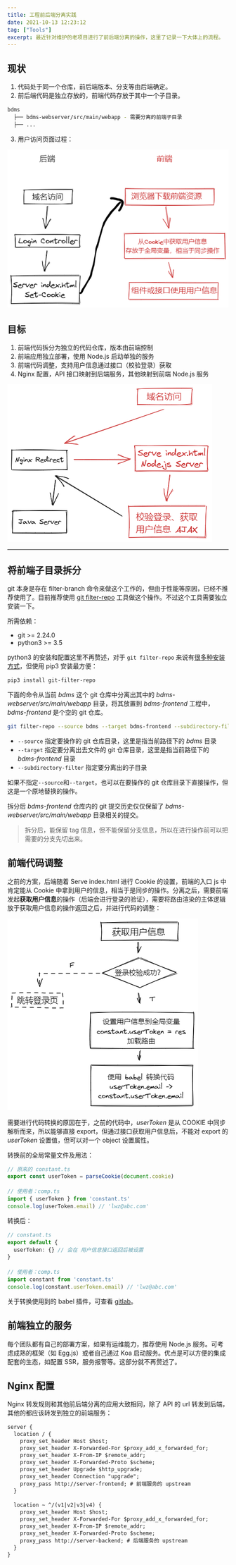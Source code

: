 ```yaml
---
title: 工程前后端分离实践
date: 2021-10-13 12:23:12
tag: ["Tools"]
excerpt: 最近针对维护的老项目进行了前后端分离的操作，这里了记录一下大体上的流程。
---
```


[git filter-repo]: https://github.com/newren/git-filter-repo/
[install-guide]: https://github.com/newren/git-filter-repo/blob/main/INSTALL.md
[gitlab-babel-plguin]: https://gist.github.com/liuwenzhuang/730b495aa1e4f9c4e3a122240e4a1e6c

## 现状

1. 代码处于同一个仓库，前后端版本、分支等由后端确定。
2. 前后端代码是独立存放的，前端代码存放于其中一个子目录。
```bash
bdms
  ├── bdms-webserver/src/main/webapp - 需要分离的前端子目录
  ├── ...
```
3. 用户访问页面过程：

![目前前后端交互流程.png](/img/posts/tools/目前前后端交互流程.png)


## 目标

1. 前端代码拆分为独立的代码仓库，版本由前端控制
2. 前端应用独立部署，使用 Node.js 启动单独的服务
3. 前端代码调整，支持用户信息通过接口（校验登录）获取
4. Nginx 配置，API 接口映射到后端服务，其他映射到前端 Node.js 服务

![前后端分离交互流程.png](/img/posts/tools/前后端分离交互流程.png)

---

## 将前端子目录拆分

git 本身是存在 filter-branch 命令来做这个工作的，但由于性能等原因，已经不推荐使用了。目前推荐使用 [git filter-repo][git filter-repo] 工具做这个操作。不过这个工具需要独立安装一下。

所需依赖：

- git >= 2.24.0
- python3 >= 3.5

python3 的安装和配置这里不再赘述，对于 `git filter-repo` 来说有[很多种安装方式][install-guide]，但使用 pip3 安装最方便：

```bash
pip3 install git-filter-repo
```

下面的命令从当前 *bdms* 这个 git 仓库中分离出其中的 *bdms-webserver/src/main/webapp* 目录，将其放置到 *bdms-frontend* 工程中，*bdms-frontend* 是个空的 git 仓库。

```bash
git filter-repo --source bdms --target bdms-frontend --subdirectory-filter bdms-webserver/src/main/webapp
```

- `--source` 指定要操作的 git 仓库目录，这里是指当前路径下的 *bdms* 目录
- `--target` 指定要分离出去文件的 git 仓库目录，这里是指当前路径下的 *bdms-frontend* 目录
- `--subdirectory-filter` 指定要分离出的子目录

如果不指定`--source`和`--target`，也可以在要操作的 git 仓库目录下直接操作，但这是一个原地替换的操作。

拆分后 *bdms-frontend* 仓库内的 git 提交历史仅仅保留了 *bdms-webserver/src/main/webapp* 目录相关的提交。

> 拆分后，能保留 tag 信息，但不能保留分支信息，所以在进行操作前可以把需要的分支先切出来。

## 前端代码调整

之前的方案，后端随着 Serve index.html 进行 Cookie 的设置，前端的入口 js 中肯定能从 Cookie 中拿到用户的信息，相当于是同步的操作。分离之后，需要前端发起**获取用户信息**的操作（后端会进行登录的验证），需要将路由渲染的主体逻辑放于获取用户信息的操作返回之后，并进行代码的调整：

![前后端分离代码调整方案-异步请求-代码转换.png](/img/posts/tools/前后端分离代码调整方案-异步请求-代码转换.png)

需要进行代码转换的原因在于，之前的代码中，*userToken* 是从 COOKIE 中同步解析而来，所以能够直接 export，但通过接口获取用户信息后，不能对 export 的 *userToken* 设置值，但可以对一个 object 设置属性。

转换前的全局常量文件及用法：

```ts
// 原来的 constant.ts
export const userToken = parseCookie(document.cookie)

// 使用者：comp.ts
import { userToken } from 'constant.ts'
console.log(userToken.email) // 'lwz@abc.com'
```

转换后：

```ts
// constant.ts
export default {
  userToken: {} // 会在 用户信息接口返回后被设置
}

// 使用者：comp.ts
import constant from 'constant.ts'
console.log(constant.userToken.email) // 'lwz@abc.com'
```

关于转换使用到的 babel 插件，可查看 [gitlab][gitlab-babel-plguin]。

## 前端独立的服务

每个团队都有自己的部署方案，如果有运维能力，推荐使用 Node.js 服务。可考虑成熟的框架（如 Egg.js）或者自己通过 Koa 启动服务。优点是可以方便的集成配套的生态，如配置 SSR，服务报警等。这部分就不再赘述了。

## Nginx 配置

Nginx 转发规则和其他前后端分离的应用大致相同，除了 API 的 url 转发到后端，其他的都应该转发到独立的前端服务：

```nginx
server {
  location / {
    proxy_set_header Host $host;
    proxy_set_header X-Forwarded-For $proxy_add_x_forwarded_for;
    proxy_set_header X-From-IP $remote_addr;
    proxy_set_header X-Forwarded-Proto $scheme;
    proxy_set_header Upgrade $http_upgrade;
    proxy_set_header Connection "upgrade";
    proxy_pass http://server-frontend; # 前端服务的 upstream
  }

  location ~ ^/(v1|v2|v3|v4) {
    proxy_set_header Host $host;
    proxy_set_header X-Forwarded-For $proxy_add_x_forwarded_for;
    proxy_set_header X-From-IP $remote_addr;
    proxy_set_header X-Forwarded-Proto $scheme;
    proxy_pass http://server-backend; # 后端服务的 upstream
  }
}
```
